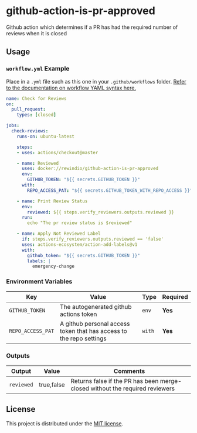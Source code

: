 # github-action-is-pr-approved

Github action which determines if a PR has had the required number of reviews when it is closed

## Usage

### `workflow.yml` Example

Place in a `.yml` file such as this one in your `.github/workflows` folder. [Refer to the documentation on workflow YAML syntax here.](https://help.github.com/en/articles/workflow-syntax-for-github-actions)

```yaml
name: Check for Reviews
on:
  pull_request:
    types: [closed]

jobs:
  check-reviews:
    runs-on: ubuntu-latest

    steps:
    - uses: actions/checkout@master

    - name: Reviewed
      uses: docker://rewindio/github-action-is-pr-approved
      env:
        GITHUB_TOKEN: "${{ secrets.GITHUB_TOKEN }}"
      with:
        REPO_ACCESS_PAT: "${{ secrets.GITHUB_TOKEN_WITH_REPO_ACCESS }}"

    - name: Print Review Status
      env:
        reviewed: ${{ steps.verify_reviewers.outputs.reviewed }}
      run:
        echo "The pr review status is $reviewed"

    - name: Apply Not Reviewed Label
      if: steps.verify_reviewers.outputs.reviewed == 'false'
      uses: actions-ecosystem/action-add-labels@v1 
      with:
        github_token: "${{ secrets.GITHUB_TOKEN }}"
        labels: |
          emergency-change
```

### Environment Variables

| Key | Value | Type | Required |
| ------------- | ------------- | ------------- | ------------- |
| `GITHUB_TOKEN` | The autogenerated github actions token | `env` | **Yes** |
| `REPO_ACCESS_PAT` | A github personal access token that has access to the repo settings | `with` | **Yes** |

### Outputs

| Output | Value | Comments |
| ------------- | ------------- | ------------- |
| `reviewed` | true,false | Returns false if the PR has been merge-closed without the required reviewers |

## License

This project is distributed under the [MIT license](LICENSE.md).
